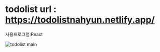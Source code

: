 # todolist url : https://todolistnahyun.netlify.app/

사용프로그램:React

![todolist main](https://user-images.githubusercontent.com/75116294/138552606-a5a7b66b-cf08-411e-8f44-4adacb7dbefd.png)
